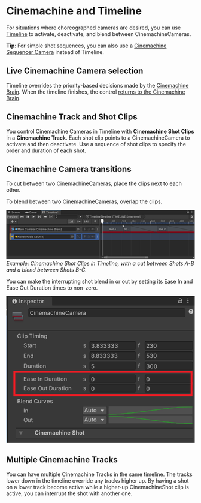 # Cinemachine and Timeline

For situations where choreographed cameras are desired, you can use [Timeline](https://docs.unity3d.com/Packages/com.unity.timeline@latest) to activate, deactivate, and blend between CinemachineCameras.

**Tip**: For simple shot sequences, you can also use a [Cinemachine Sequencer Camera](CinemachineSequencerCamera.md) instead of Timeline.

## Live Cinemachine Camera selection

Timeline overrides the priority-based decisions made by the [Cinemachine Brain](CinemachineBrain.md). When the timeline finishes, the control [returns to the Cinemachine Brain](concept-activations-transitions.md).

## Cinemachine Track and Shot Clips

You control Cinemachine Cameras in Timeline with **Cinemachine Shot Clips** in a **Cinemachine Track**. Each shot clip points to a CinemachineCamera to activate and then deactivate. Use a sequence of shot clips to specify the order and duration of each shot.

## Cinemachine Camera transitions
To cut between two CinemachineCameras, place the clips next to each other.

To blend between two CinemachineCameras, overlap the clips.

![](images/CinemachineTimelineShotClips.png)  
_Example: Cinemachine Shot Clips in Timeline, with a cut between Shots A-B and a blend between Shots B-C._

You can make the interrupting shot blend in or out by setting its Ease In and Ease Out Duration times to non-zero. 

![Shot Easing](images/ShotEasing.png)

## Multiple Cinemachine Tracks

You can have multiple Cinemachine Tracks in the same timeline. The tracks lower down in the timeline override any tracks higher up. By having a shot on a lower track become active while a higher-up CinemachineShot clip is active, you can interrupt the shot with another one.  